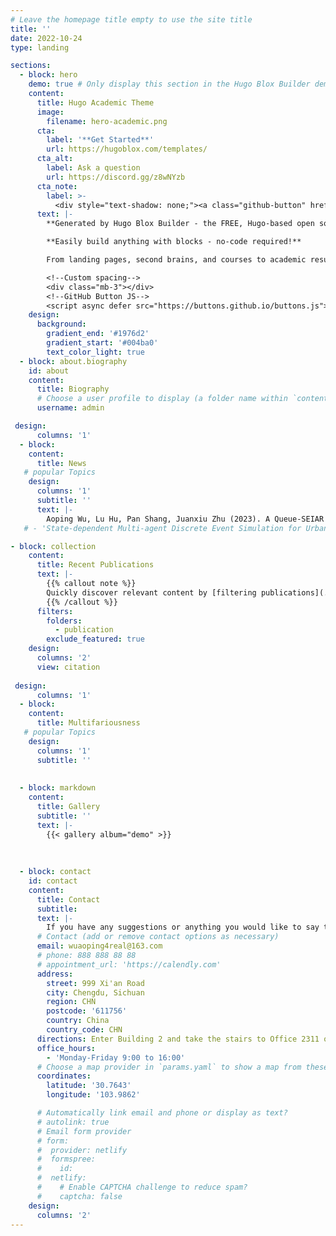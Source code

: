```yaml
---
# Leave the homepage title empty to use the site title
title: ''
date: 2022-10-24
type: landing

sections:
  - block: hero
    demo: true # Only display this section in the Hugo Blox Builder demo site
    content:
      title: Hugo Academic Theme
      image:
        filename: hero-academic.png
      cta:
        label: '**Get Started**'
        url: https://hugoblox.com/templates/
      cta_alt:
        label: Ask a question
        url: https://discord.gg/z8wNYzb
      cta_note:
        label: >-
          <div style="text-shadow: none;"><a class="github-button" href="https://github.com/HugoBlox/hugo-blox-builder" data-icon="octicon-star" data-size="large" data-show-count="true" aria-label="Star">Star Hugo Blox Builder</a></div><div style="text-shadow: none;"><a class="github-button" href="https://github.com/HugoBlox/theme-academic-cv" data-icon="octicon-star" data-size="large" data-show-count="true" aria-label="Star">Star the Academic template</a></div>
      text: |-
        **Generated by Hugo Blox Builder - the FREE, Hugo-based open source website builder trusted by 500,000+ sites.**

        **Easily build anything with blocks - no-code required!**

        From landing pages, second brains, and courses to academic resumés, conferences, and tech blogs.

        <!--Custom spacing-->
        <div class="mb-3"></div>
        <!--GitHub Button JS-->
        <script async defer src="https://buttons.github.io/buttons.js"></script>
    design:
      background:
        gradient_end: '#1976d2'
        gradient_start: '#004ba0'
        text_color_light: true
  - block: about.biography
    id: about
    content:
      title: Biography
      # Choose a user profile to display (a folder name within `content/authors/`)
      username: admin

 design:
      columns: '1'
  - block: 
    content:
      title: News 
   # popular Topics
    design:
      columns: '1'
      subtitle: ''
      text: |-
        Aoping Wu, Lu Hu, Pan Shang, Juanxiu Zhu (2023). A Queue-SEIAR Model: Revealing the Transmission Mechanism of Epidemics in a Metro Line from a Meso Level.
   # - 'State-dependent Multi-agent Discrete Event Simulation for Urban Rail Transit Passenger Flow.'

- block: collection
    content:
      title: Recent Publications
      text: |-
        {{% callout note %}}
        Quickly discover relevant content by [filtering publications](./publication/).
        {{% /callout %}}
      filters:
        folders:
          - publication
        exclude_featured: true
    design:
      columns: '2'
      view: citation
   
 design:
      columns: '1'
  - block: 
    content:
      title: Multifariousness
   # popular Topics
    design:
      columns: '1'
      subtitle: ''
  
  
  - block: markdown
    content:
      title: Gallery
      subtitle: ''
      text: |-
        {{< gallery album="demo" >}}
    
  
        
  - block: contact
    id: contact
    content:
      title: Contact
      subtitle:
      text: |-
        If you have any suggestions or anything you would like to say to me, please don't hesitate to contact me.
      # Contact (add or remove contact options as necessary)
      email: wuaoping4real@163.com
      # phone: 888 888 88 88
      # appointment_url: 'https://calendly.com'
      address:
        street: 999 Xi'an Road
        city: Chengdu, Sichuan
        region: CHN
        postcode: '611756'
        country: China
        country_code: CHN
      directions: Enter Building 2 and take the stairs to Office 2311 on Floor 3
      office_hours:
        - 'Monday-Friday 9:00 to 16:00'
      # Choose a map provider in `params.yaml` to show a map from these coordinates
      coordinates:
        latitude: '30.7643'
        longitude: '103.9862'  

      # Automatically link email and phone or display as text?
      # autolink: true
      # Email form provider
      # form:
      #  provider: netlify
      #  formspree:
      #    id:
      #  netlify:
      #    # Enable CAPTCHA challenge to reduce spam?
      #    captcha: false
    design:
      columns: '2'
---
```

